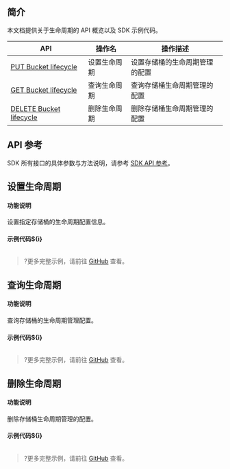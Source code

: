 ## 简介
本文档提供关于生命周期的 API 概览以及 SDK 示例代码。

| API                                                          | 操作名       | 操作描述                       |
| ------------------------------------------------------------ | ------------ | ------------------------------ |
| [PUT Bucket lifecycle](https://cloud.tencent.com/document/product/436/8280) | 设置生命周期 | 设置存储桶的生命周期管理的配置 |
| [GET Bucket lifecycle](https://cloud.tencent.com/document/product/436/8278) | 查询生命周期 | 查询存储桶生命周期管理的配置   |
| [DELETE Bucket lifecycle](https://cloud.tencent.com/document/product/436/8284) | 删除生命周期 | 删除存储桶生命周期管理的配置   |

## API 参考

SDK 所有接口的具体参数与方法说明，请参考 [SDK API 参考](cssg://api-doc)。

## 设置生命周期

#### 功能说明

设置指定存储桶的生命周期配置信息。

#### 示例代码${i}

[//]: # (.cssg-snippet-put-bucket-lifecycle)
```
```

>?更多完整示例，请前往 [GitHub](cssg://code-example/put-bucket-lifecycle) 查看。


## 查询生命周期

#### 功能说明

查询存储桶的生命周期管理配置。

#### 示例代码${i}
[//]: # (.cssg-snippet-get-bucket-lifecycle)
```
```

>?更多完整示例，请前往 [GitHub](cssg://code-example/get-bucket-lifecycle) 查看。

## 删除生命周期

#### 功能说明

删除存储桶生命周期管理的配置。

#### 示例代码${i}

[//]: # (.cssg-snippet-delete-bucket-lifecycle)
```
```

>?更多完整示例，请前往 [GitHub](cssg://code-example/delete-bucket-lifecycle) 查看。